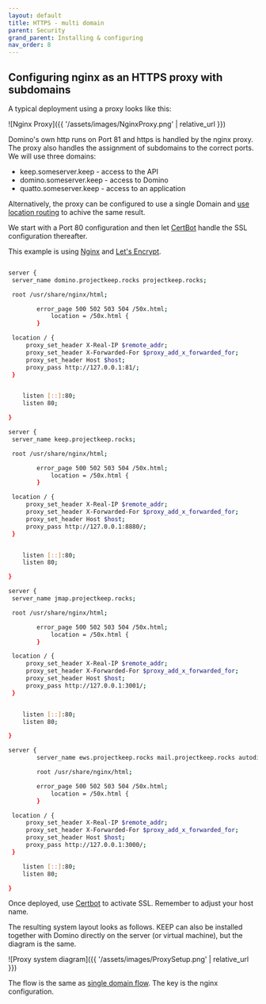 ```yaml
---
layout: default
title: HTTPS - multi domain
parent: Security
grand_parent: Installing & configuring
nav_order: 8
---
```


## Configuring nginx as an HTTPS proxy with subdomains

A typical deployment using a proxy looks like this:

![Nginx Proxy]({{ '/assets/images/NginxProxy.png' | relative_url }})

Domino's own http runs on Port 81 and https is handled by the nginx proxy. The proxy also handles the assignment of subdomains to the correct ports. We will use three domains:

- keep.someserver.keep - access to the API
- domino.someserver.keep - access to Domino
- quatto.someserver.keep - access to an application

Alternatively, the proxy can be configured to use a single Domain and [use location routing](../httpsproxy2) to achive the same result.

We start with a Port 80 configuration and then let [CertBot](https://certbot.eff.org/) handle the SSL configuration thereafter.

This example is using [Nginx](https://www.nginx.com/) and [Let's Encrypt](https://letsencrypt.org/).

```bash

server {
 server_name domino.projectkeep.rocks projectkeep.rocks;

 root /usr/share/nginx/html;

        error_page 500 502 503 504 /50x.html;
            location = /50x.html {
        }

 location / {
     proxy_set_header X-Real-IP $remote_addr;
     proxy_set_header X-Forwarded-For $proxy_add_x_forwarded_for;
     proxy_set_header Host $host;
     proxy_pass http://127.0.0.1:81/;
 }


    listen [::]:80;
    listen 80;

}

server {
 server_name keep.projectkeep.rocks;

 root /usr/share/nginx/html;

        error_page 500 502 503 504 /50x.html;
            location = /50x.html {
        }

 location / {
     proxy_set_header X-Real-IP $remote_addr;
     proxy_set_header X-Forwarded-For $proxy_add_x_forwarded_for;
     proxy_set_header Host $host;
     proxy_pass http://127.0.0.1:8880/;
 }


    listen [::]:80;
    listen 80;

}

server {
 server_name jmap.projectkeep.rocks;

 root /usr/share/nginx/html;

        error_page 500 502 503 504 /50x.html;
            location = /50x.html {
        }

 location / {
     proxy_set_header X-Real-IP $remote_addr;
     proxy_set_header X-Forwarded-For $proxy_add_x_forwarded_for;
     proxy_set_header Host $host;
     proxy_pass http://127.0.0.1:3001/;
 }


    listen [::]:80;
    listen 80;

}

server {
        server_name ews.projectkeep.rocks mail.projectkeep.rocks autodiscover.projectkeep.rocks;

        root /usr/share/nginx/html;

        error_page 500 502 503 504 /50x.html;
            location = /50x.html {
        }

 location / {
     proxy_set_header X-Real-IP $remote_addr;
     proxy_set_header X-Forwarded-For $proxy_add_x_forwarded_for;
     proxy_set_header Host $host;
     proxy_pass http://127.0.0.1:3000/;
 }

    listen [::]:80;
    listen 80;

}

```

Once deployed, use [Certbot](https://certbot.eff.org/) to activate SSL. Remember to adjust your host name.

The resulting system layout looks as follows. KEEP can also be installed together with Domino directly on the server (or virtual machine), but the diagram is the same.

![Proxy system diagram]({{ '/assets/images/ProxySetup.png' | relative_url }})

The flow is the same as [single domain flow](../httpsproxy2). The key is the nginx configuration.

